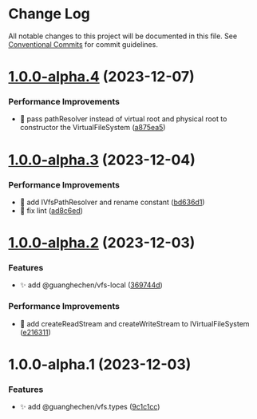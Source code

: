 # Change Log

All notable changes to this project will be documented in this file.
See [Conventional Commits](https://conventionalcommits.org) for commit guidelines.

# [1.0.0-alpha.4](https://github.com/guanghechen/sora/compare/@guanghechen/vfs.types@1.0.0-alpha.3...@guanghechen/vfs.types@1.0.0-alpha.4) (2023-12-07)


### Performance Improvements

* 🎨  pass pathResolver instead of virtual root and physical root to constructor the VirtualFileSystem ([a875ea5](https://github.com/guanghechen/sora/commit/a875ea5ac9dd1dfbbf2c144bd976a01e2e122cf4))





# [1.0.0-alpha.3](https://github.com/guanghechen/sora/compare/@guanghechen/vfs.types@1.0.0-alpha.2...@guanghechen/vfs.types@1.0.0-alpha.3) (2023-12-04)


### Performance Improvements

* 🎨 add IVfsPathResolver and rename constant ([bd636d1](https://github.com/guanghechen/sora/commit/bd636d173d337eaeb1b871799ed64fd066f5c875))
* 💄 fix lint ([ad8c6ed](https://github.com/guanghechen/sora/commit/ad8c6edbcb04a5db1740bfeb64ef2173abf06311))





# [1.0.0-alpha.2](https://github.com/guanghechen/sora/compare/@guanghechen/vfs.types@1.0.0-alpha.1...@guanghechen/vfs.types@1.0.0-alpha.2) (2023-12-03)


### Features

* ✨ add @guanghechen/vfs-local ([369744d](https://github.com/guanghechen/sora/commit/369744db216dc6248b368935575982255a1aec9c))


### Performance Improvements

* 🎨 add createReadStream and createWriteStream to IVirtualFileSystem ([e216311](https://github.com/guanghechen/sora/commit/e216311ee58f5d7b442464b47a30e7a65abc671d))





# 1.0.0-alpha.1 (2023-12-03)


### Features

* ✨ add @guanghechen/vfs.types ([9c1c1cc](https://github.com/guanghechen/sora/commit/9c1c1ccea20edfa288525e1b636704d499ac4b75))
